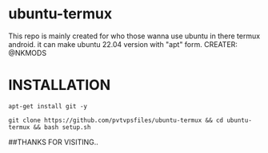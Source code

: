 # ubuntu-termux
This repo is mainly created for who those wanna use ubuntu in there termux android. it can make ubuntu 22.04 version with "apt" form.        CREATER: @NKMODS



# INSTALLATION
```
apt-get install git -y
```
```
git clone https://github.com/pvtvpsfiles/ubuntu-termux && cd ubuntu-termux && bash setup.sh
```


##THANKS FOR VISITING..
